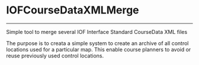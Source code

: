 # IOFCourseDataXMLMerge
***********************

Simple tool to merge several IOF Interface Standard CourseData XML files

The purpose is to creata a simple system to create an archive of all control locations used for a particular map.
This enable course planners to avoid or reuse previously used control locations.

